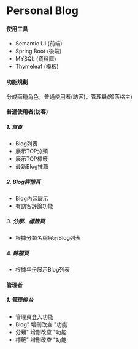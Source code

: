 # Personal Blog
#### 使用工具
- Semantic UI (前端)
- Spring Boot (後端)
- MYSQL (資料庫)
- Thymeleaf (模板)

#### 功能規劃
分成兩種角色，普通使用者(訪客)，管理員(部落格主)

#### 普通使用者(訪客)
##### 1. 首頁
* Blog列表
* 展示TOP分類
* 展示TOP標籤
* 最新Blog推薦
##### 2. Blog詳情頁
* Blog內容展示
* 有訪客評論功能
##### 3. 分類、標籤頁
* 根據分類名稱展示Blog列表
##### 4. 歸檔頁
* 根據年份展示Blog列表

#### 管理者
##### 1. 管理後台

* 管理員登入功能
* Blog" 增刪改查 "功能
* 分類" 增刪改查 "功能
* 標籤" 增刪改查 "功能
